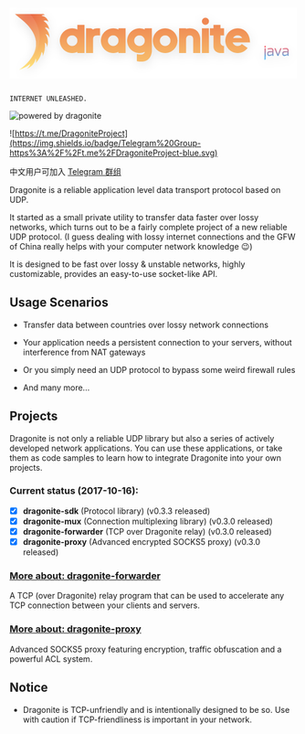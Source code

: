 # ![dragonite-java](assets/TextLogo.png)

    INTERNET UNLEASHED.

![powered by dragonite](https://img.shields.io/badge/powered%20by-dragonite-yellow.svg)

![https://t.me/DragoniteProject](https://img.shields.io/badge/Telegram%20Group-https%3A%2F%2Ft.me%2FDragoniteProject-blue.svg)

中文用户可加入 [Telegram 群组](https://t.me/DragoniteProject)

Dragonite is a reliable application level data transport protocol based on UDP.

It started as a small private utility to transfer data faster over lossy networks, which turns out to be a fairly complete project of a new reliable UDP protocol. (I guess dealing with lossy internet connections and the GFW of China really helps with your computer network knowledge :wink:)

It is designed to be fast over lossy & unstable networks, highly customizable, provides an easy-to-use socket-like API.

## Usage Scenarios

- Transfer data between countries over lossy network connections

- Your application needs a persistent connection to your servers, without interference from NAT gateways

- Or you simply need an UDP protocol to bypass some weird firewall rules

- And many more...

## Projects

Dragonite is not only a reliable UDP library but also a series of actively developed network applications. You can use these applications, or take them as code samples to learn how to integrate Dragonite into your own projects.

### Current status (2017-10-16):
- [x] **dragonite-sdk** (Protocol library) (v0.3.3 released)
- [x] **dragonite-mux** (Connection multiplexing library) (v0.3.0 released)
- [x] **dragonite-forwarder** (TCP over Dragonite relay) (v0.3.0 released)
- [x] **dragonite-proxy** (Advanced encrypted SOCKS5 proxy) (v0.3.0 released)

### [More about: dragonite-forwarder](dragonite-forwarder/README.md)

A TCP (over Dragonite) relay program that can be used to accelerate any TCP connection between your clients and servers.

### [More about: dragonite-proxy](dragonite-proxy/README.md)

Advanced SOCKS5 proxy featuring encryption, traffic obfuscation and a powerful ACL system.

## Notice

- Dragonite is TCP-unfriendly and is intentionally designed to be so. Use with caution if TCP-friendliness is important in your network.
